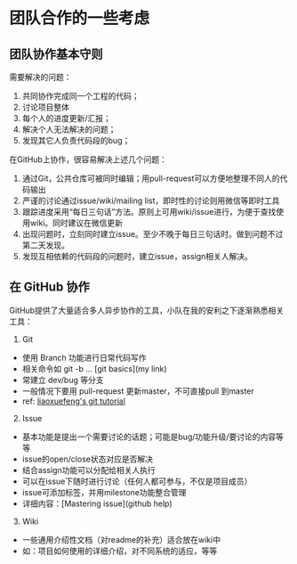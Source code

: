 # 团队合作的一些考虑

## 团队协作基本守则

需要解决的问题：
  1. 共同协作完成同一个工程的代码；
  2. 讨论项目整体
  3. 每个人的进度更新/汇报；
  4. 解决个人无法解决的问题；
  5. 发现其它人负责代码段的bug；

在GitHub上协作，很容易解决上述几个问题：
  1. 通过Git，公共仓库可被同时编辑；用pull-request可以方便地整理不同人的代码输出
  2. 严谨的讨论通过issue/wiki/mailing list，即时性的讨论则用微信等即时工具
  3. 跟踪进度采用“每日三句话”方法。原则上可用wiki/issue进行，为便于查找使用wiki。同时建议在微信更新
  4. 出现问题时，立刻同时建立issue。至少不晚于每日三句话时。做到问题不过第二天发现。
  5. 发现互相依赖的代码段的问题时，建立issue，assign相关人解决。

## 在 GitHub 协作

GitHub提供了大量适合多人异步协作的工具，小队在我的安利之下逐渐熟悉相关工具：

1. Git
  - 使用 Branch 功能进行日常代码写作
  - 相关命令如 git -b ... [git basics](my link)
  - 常建立 dev/bug 等分支
  - 一般情况下要用 pull-request 更新master，不可直接pull 到master
  - ref: [liaoxuefeng's git tutorial](link)

2. Issue
  - 基本功能是提出一个需要讨论的话题；可能是bug/功能升级/要讨论的内容等等
  - issue的open/close状态对应是否解决
  - 结合assign功能可以分配给相关人执行
  - 可以在issue下随时进行讨论（任何人都可参与，不仅是项目成员）
  - issue可添加标签，并用milestone功能整合管理
  - 详细内容：[Mastering issue](github help)

3. Wiki
  - 一些通用介绍性文档（对readme的补充）适合放在wiki中
  - 如：项目如何使用的详细介绍，对不同系统的适应，等等

